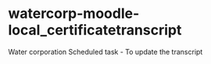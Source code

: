 # watercorp-moodle-local_certificatetranscript
Water corporation Scheduled task - To update the transcript 
